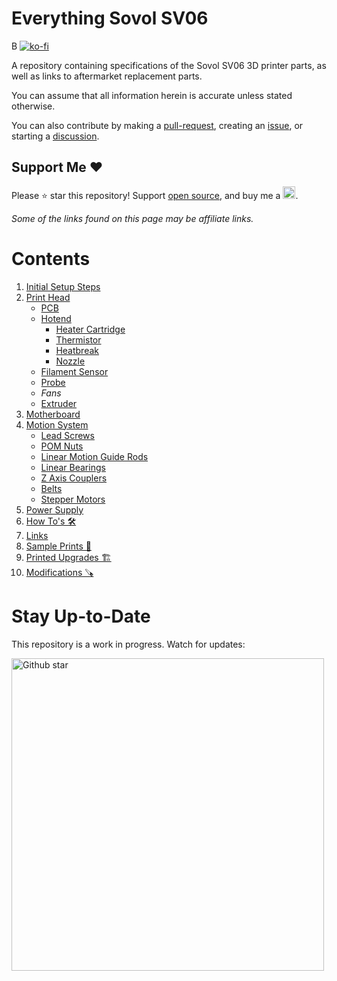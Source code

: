 # Everything Sovol SV06
B
[![ko-fi](https://ko-fi.com/img/githubbutton_sm.svg)](https://ko-fi.com/H2H0HIHTH)

A repository containing specifications of the Sovol SV06 3D printer parts, as well as links to aftermarket replacement parts.

You can assume that all information herein is accurate unless stated otherwise.

You can also contribute by making a [pull-request](https://github.com/bassamanator/everything-sovol-sv06/pulls), creating an [issue](https://github.com/bassamanator/everything-sovol-sv06/issues), or starting a [discussion](https://github.com/bassamanator/everything-sovol-sv06/discussions).

## Support Me ❤️

Please ⭐ star this repository! Support [open source](https://en.wikipedia.org/wiki/Open_source), and buy me a [<img src="./images/misc/logo_white_stroke.png" height="20" alt='Ko-fi'/>](https://ko-fi.com/bassamanator).

_Some of the links found on this page may be affiliate links._

# Contents

1. [Initial Setup Steps](./docs/initial-setup-checks.md)
2. [Print Head](./docs/hotend.md)
   - [PCB](./docs/hotend.md#pcb)
   - [Hotend](./docs/hotend.md#hotend)
     - [Heater Cartridge](./docs/hotend.md#heater-cartridge)
     - [Thermistor](./docs/hotend.md#thermistor)
     - [Heatbreak](./docs/hotend.md#heatbreak)
     - [Nozzle](./docs/hotend.md#nozzle)
   - [Filament Sensor](./docs/hotend.md#filament-sensor)
   - [Probe](./docs/hotend.md#probe)
   - _Fans_
   - [Extruder](./docs/hotend.md#extruder)
3. [Motherboard](./docs/motherboard.md)
4. [Motion System](./docs/motion-system.md)
   - [Lead Screws](./docs/motion-system.md#lead-screws)
   - [POM Nuts](./docs/motion-system.md#pom-nuts)
   - [Linear Motion Guide Rods](./docs/motion-system.md#linear-motion-guide-rods)
   - [Linear Bearings](./docs/motion-system.md#linear-bearings)
   - [Z Axis Couplers](./docs/motion-system.md#z-axis-couplers)
   - [Belts](./docs/motion-system.md#belts)
   - [Stepper Motors](./docs/motion-system.md#stepper-motors)
5. [Power Supply](./docs/power-supply.md)
6. [How To's 🛠️](./docs/how-tos.md)
7. [Links](./docs/links.md)
8. [Sample Prints 🍰](./images/prints/README.md)
9. [Printed Upgrades 🏗️](./parts/README.md#printed-parts)
10. [Modifications 🪚](https://github.com/bassamanator/everything-sovol-sv06/tree/mods)

# Stay Up-to-Date

This repository is a work in progress. Watch for updates:

<img src="./images/misc/githubstar.gif" width="500" alt='Github star'/>

